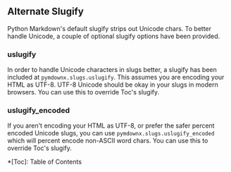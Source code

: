 ## Alternate Slugify
Python Markdown's default slugify strips out Unicode chars. To better handle Unicode, a couple of optional slugify options have been provided.

### uslugify
In order to handle Unicode characters in slugs better, a slugify has been included at `pymdownx.slugs.uslugify`.  This assumes you are encoding your HTML as UTF-8.  UTF-8 Unicode should be okay in your slugs in modern browsers.  You can use this to override Toc's slugify.

### uslugify_encoded
If you aren't encoding your HTML as UTF-8, or prefer the safer percent encoded Unicode slugs, you can use `pymdownx.slugs.uslugify_encoded` which will percent encode non-ASCII word chars.  You can use this to override Toc's slugify.

*[Toc]: Table of Contents
